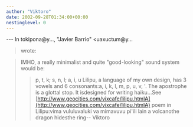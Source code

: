 ```yaml
---
author: "Viktoro"
date: 2002-09-28T01:34:00+00:00
nestinglevel: 0
---
```

\---
 In tokipona@y..., "Javier Barrio" <uaxuctum@y...
> wrote:

> IMHO, a really minimalist and quite "good-looking"
> sound system would be:
>> p, t, k; s, n, l; a, i, u
>>Lilipu, a language of my own design, has 3 vowels and 6 consonants:a, i, k, l, m, p, u, v, '. The apostrophe is a glottal stop. It isdesigned for writing haiku...See [http://www.geocities.com/vixcafe/lilipu.htmlA](http://www.geocities.com/vixcafe/lilipu.htmlA) poem in Lilipu:vima vululuvaluki va mimavuvu pi'ili lain a volcanothe dragon hidesthe ring--
Viktoro